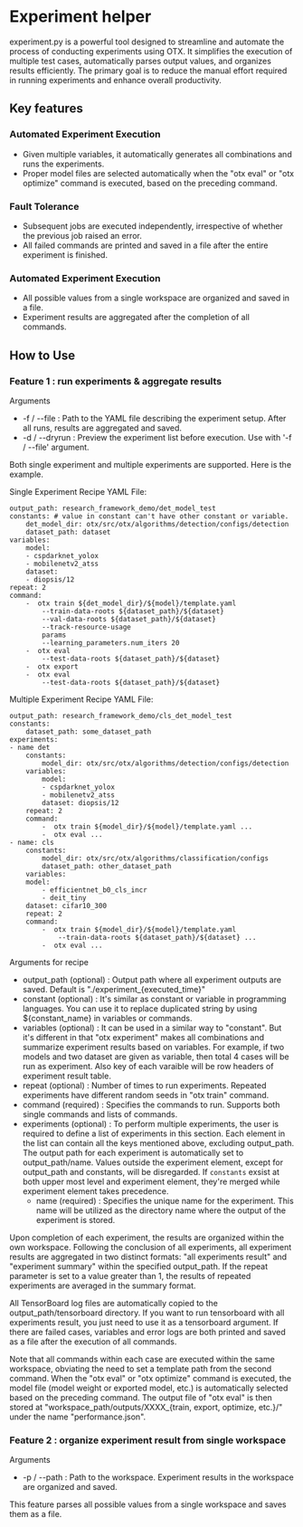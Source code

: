 # Experiment helper

experiment.py is a powerful tool designed to streamline and automate the process of conducting experiments using OTX.
It simplifies the execution of multiple test cases, automatically parses output values,
and organizes results efficiently.
The primary goal is to reduce the manual effort required in running experiments and enhance overall productivity.

## Key features

### Automated Experiment Execution

- Given multiple variables, it automatically generates all combinations and runs the experiments.
- Proper model files are selected automatically when the "otx eval" or "otx optimize" command is executed, based on the preceding command.

### Fault Tolerance

- Subsequent jobs are executed independently, irrespective of whether the previous job raised an error.
- All failed commands are printed and saved in a file after the entire experiment is finished.

### Automated Experiment Execution

- All possible values from a single workspace are organized and saved in a file.
- Experiment results are aggregated after the completion of all commands.

## How to Use

### Feature 1 : run experiments & aggregate results

Arguments

- -f / --file : Path to the YAML file describing the experiment setup. After all runs, results are aggregated and saved.
- -d / --dryrun : Preview the experiment list before execution. Use with '-f / --file' argument.

Both single experiment and multiple experiments are supported.
Here is the example.

Single Experiment Recipe YAML File:

    output_path: research_framework_demo/det_model_test
    constants: # value in constant can't have other constant or variable.
        det_model_dir: otx/src/otx/algorithms/detection/configs/detection
        dataset_path: dataset
    variables:
        model:
        - cspdarknet_yolox
        - mobilenetv2_atss
        dataset:
        - diopsis/12
    repeat: 2
    command:
        -  otx train ${det_model_dir}/${model}/template.yaml
            --train-data-roots ${dataset_path}/${dataset}
            --val-data-roots ${dataset_path}/${dataset}
            --track-resource-usage
            params
            --learning_parameters.num_iters 20
        -  otx eval
            --test-data-roots ${dataset_path}/${dataset}
        -  otx export
        -  otx eval
            --test-data-roots ${dataset_path}/${dataset}

Multiple Experiment Recipe YAML File:

    output_path: research_framework_demo/cls_det_model_test
    constants:
        dataset_path: some_dataset_path
    experiments:
    - name det
        constants:
            model_dir: otx/src/otx/algorithms/detection/configs/detection
        variables:
            model:
            - cspdarknet_yolox
            - mobilenetv2_atss
            dataset: diopsis/12
        repeat: 2
        command:
            -  otx train ${model_dir}/${model}/template.yaml ...
            -  otx eval ...
    - name: cls
        constants:
            model_dir: otx/src/otx/algorithms/classification/configs
            dataset_path: other_dataset_path
        variables:
        model:
            - efficientnet_b0_cls_incr
            - deit_tiny
        dataset: cifar10_300
        repeat: 2
        command:
            -  otx train ${model_dir}/${model}/template.yaml
                --train-data-roots ${dataset_path}/${dataset} ...
            -  otx eval ...

Arguments for recipe

- output_path (optional) : Output path where all experiment outputs are saved. Default is "./experiment\_{executed_time}"
- constant (optional) :
  It's similar as constant or variable in programming languages.
  You can use it to replace duplicated string by using ${constant_name} in variables or commands.
- variables (optional) :
  It can be used in a similar way to "constant". But it's different in that "otx experiment" makes all combinations and summarize experiment results based on variables.
  For example, if two models and two dataset are given as variable, then total 4 cases will be run as experiment. Also key of each varaible will be row headers of experiment result table.
- repeat (optional) : Number of times to run experiments. Repeated experiments have different random seeds in "otx train" command.
- command (required) : Specifies the commands to run. Supports both single commands and lists of commands.
- experiments (optional) :
  To perform multiple experiments, the user is required to define a list of experiments in this section.
  Each element in the list can contain all the keys mentioned above, excluding output_path.
  The output path for each experiment is automatically set to output_path/name.
  Values outside the experiment element, except for output_path and constants, will be disregarded.
  If `constants` exsist at both upper most level and experiment element,
  they're merged while experiment element takes precedence.
    - name (required) : Specifies the unique name for the experiment. This name will be utilized as the directory name where the output of the experiment is stored.

Upon completion of each experiment, the results are organized within the own workspace.
Following the conclusion of all experiments, all experiment results are aggregated in two distinct formats:
"all experiments result" and "experiment summary" within the specified output_path.
If the repeat parameter is set to a value greater than 1, the results of repeated experiments are averaged in the summary format.

All TensorBoard log files are automatically copied to the output_path/tensorboard directory.
If you want to run tensorboard with all experiments result, you just need to use it as a tensorboard argument.
If there are failed cases, variables and error logs are both printed and saved as a file after the execution of all commands.

Note that all commands within each case are executed within the same workspace,
obviating the need to set a template path from the second command.
When the "otx eval" or "otx optimize" command is executed, the model file (model weight or exported model, etc.)
is automatically selected based on the preceding command.
The output file of "otx eval" is then stored at "workspace_path/outputs/XXXX\_{train, export, optimize, etc.}/"
under the name "performance.json".

### Feature 2 : organize experiment result from single workspace

Arguments

- -p / --path : Path to the workspace. Experiment results in the workspace are organized and saved.

This feature parses all possible values from a single workspace and saves them as a file.
